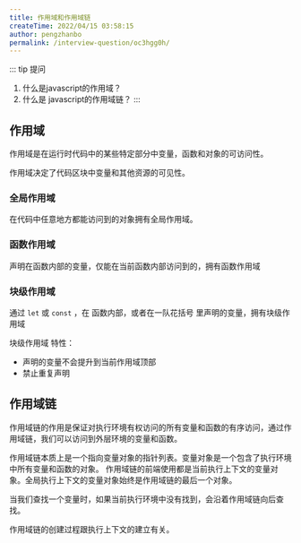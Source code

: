 ```yaml
---
title: 作用域和作用域链
createTime: 2022/04/15 03:58:15
author: pengzhanbo
permalink: /interview-question/oc3hgg0h/
---
```


::: tip 提问
1. 什么是javascript的作用域？
2. 什么是 javascript的作用域链？
:::

## 作用域

作用域是在运行时代码中的某些特定部分中变量，函数和对象的可访问性。

作用域决定了代码区块中变量和其他资源的可见性。

### 全局作用域

在代码中任意地方都能访问到的对象拥有全局作用域。

### 函数作用域

声明在函数内部的变量，仅能在当前函数内部访问到的，拥有函数作用域

### 块级作用域

通过 `let` 或 `const` ，在 函数内部，或者在一队花括号 里声明的变量，拥有块级作用域

块级作用域 特性：
- 声明的变量不会提升到当前作用域顶部
- 禁止重复声明

## 作用域链

作用域链的作用是保证对执行环境有权访问的所有变量和函数的有序访问，通过作用域链，我们可以访问到外层环境的变量和函数。

作用域链本质上是一个指向变量对象的指针列表。变量对象是一个包含了执行环境中所有变量和函数的对象。
作用域链的前端使用都是当前执行上下文的变量对象。全局执行上下文的变量对象始终是作用域链的最后一个对象。

当我们查找一个变量时，如果当前执行环境中没有找到，会沿着作用域链向后查找。

作用域链的创建过程跟执行上下文的建立有关。
